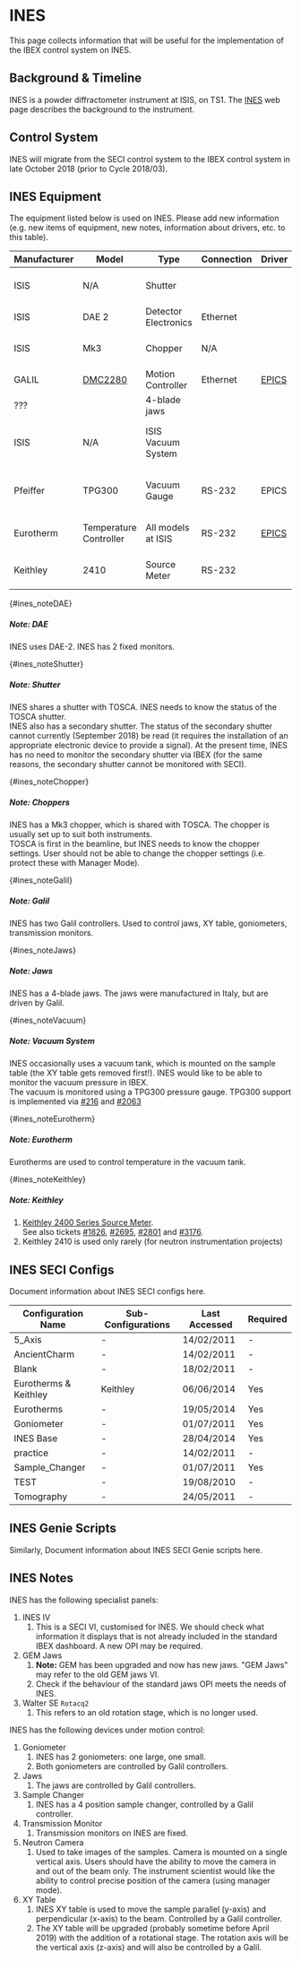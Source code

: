 # INES

This page collects information that will be useful for the implementation of the IBEX control system on INES.
## Background & Timeline ##
INES is a powder diffractometer instrument at ISIS, on TS1. The [INES](https://www.isis.stfc.ac.uk/Pages/ines.aspx) web page describes the background to the instrument.

## Control System ##
INES will migrate from the SECI control system to the IBEX control system in late October 2018 (prior to Cycle 2018/03).

## INES Equipment ##
The equipment listed below is used on INES. Please add new information (e.g. new items of equipment, new notes, information about drivers, etc. to this table).

Manufacturer | Model | Type | Connection | Driver | Notes |
------------ | ------------- | ------------- | ------------- | ------------- | -------------------------------------------
ISIS | N/A | Shutter | | | [see Shutter note](#ines_noteShutter)
ISIS | DAE 2 | Detector Electronics | Ethernet | | [see DAE note](#ines_noteDAE)
ISIS | Mk3 | Chopper | N/A |     | [see Chopper note](#ines_noteChopper)
GALIL | [DMC2280](http://www.galilmc.com/products/dmc-22x0.php) | Motion Controller | Ethernet | [EPICS](http://www.aps.anl.gov/epics/modules/manufacturer.php#Galil%20Motion%20Control) | [see Galil note](#ines_noteGalil) | 
??? |  | 4-blade jaws |  |  | [see Jaws note](#ines_noteJaws)
ISIS | N/A | ISIS Vacuum System |  |  |[see Vacuum System note](#ines_noteVacuum)
Pfeiffer | TPG300 | Vacuum Gauge | RS-232 | EPICS | [see Vacuum System note](#ines_noteVacuum)
Eurotherm | Temperature Controller | All models at ISIS | RS-232 | [EPICS](http://www.aps.anl.gov/epics/modules/manufacturer.php#Eurotherm) | [see Eurotherm  note](#ines_noteEurotherm)
Keithley | 2410 | Source Meter | RS-232 | | [see Keithley note](#ines_noteKeithley)

{#ines_noteDAE}
##### Note: DAE #####
INES uses DAE-2.  INES has 2 fixed monitors.

{#ines_noteShutter}
##### Note: Shutter #####
INES shares a shutter with TOSCA.  INES needs to know the status of the TOSCA shutter.<br>
INES also has a secondary shutter.  The status of the secondary shutter cannot currently (September 2018) be read (it requires the installation of an appropriate electronic device to provide a signal).  At the present time, INES has no need to monitor the secondary shutter via IBEX (for the same reasons, the secondary shutter cannot be monitored with SECI).

{#ines_noteChopper}
##### Note: Choppers #####
INES has a Mk3 chopper, which is shared with TOSCA.  The chopper is usually set up to suit both instruments.<br>
TOSCA is first in the beamline, but INES needs to know the chopper settings.  User should not be able to change the chopper settings (i.e. protect these with Manager Mode).

{#ines_noteGalil}
##### Note: Galil #####
INES has two Galil controllers.  Used to control jaws, XY table, goniometers, transmission monitors.

{#ines_noteJaws}
##### Note: Jaws #####
INES has a 4-blade jaws.  The jaws were manufactured in Italy, but are driven by Galil.

{#ines_noteVacuum}
##### Note: Vacuum System #####
INES occasionally uses a vacuum tank, which is mounted on the sample table (the XY table gets removed first!).
INES would like to be able to monitor the vacuum pressure in IBEX.<br>
The vacuum is monitored using a TPG300 pressure gauge.  TPG300 support is implemented via [#216](https://github.com/ISISComputingGroup/IBEX/issues/216) and [#2063](https://github.com/ISISComputingGroup/IBEX/issues/2063)

{#ines_noteEurotherm}
##### Note: Eurotherm #####
Eurotherms are used to control temperature in the vacuum tank.

{#ines_noteKeithley}
##### Note: Keithley #####
1. [Keithley 2400 Series Source Meter](https://uk.tek.com/keithley-source-measure-units/keithley-smu-2400-series-sourcemeter).<br>
See also tickets [#1826](https://github.com/ISISComputingGroup/IBEX/issues/1826), [#2695](https://github.com/ISISComputingGroup/IBEX/issues/2695), [#2801](https://github.com/ISISComputingGroup/IBEX/issues/2801) and [#3176](https://github.com/ISISComputingGroup/IBEX/issues/3176).
1. Keithley 2410 is used only rarely (for neutron instrumentation projects)

## INES SECI Configs ##
Document information about INES SECI configs here.

Configuration Name                     | Sub-Configurations                                 | Last Accessed | Required |
---------------------------------------|----------------------------------------------------|---------------|----------|
5_Axis                                 | -                                                  | 14/02/2011    | -        |
AncientCharm                           | -                                                  | 14/02/2011    | -        |
Blank                                  | -                                                  | 18/02/2011    | -        |
Eurotherms & Keithley                  | Keithley                                           | 06/06/2014    | Yes      |
Eurotherms                             | -                                                  | 19/05/2014    | Yes      |
Goniometer                             | -                                                  | 01/07/2011    | Yes      |
INES Base                              | -                                                  | 28/04/2014    | Yes      |
practice                               | -                                                  | 14/02/2011    | -        |
Sample_Changer                         | -                                                  | 01/07/2011    | Yes      |
TEST                                   | -                                                  | 19/08/2010    | -        |
Tomography                             | -                                                  | 24/05/2011    | -        |

## INES Genie Scripts ##
Similarly, Document information about INES SECI Genie scripts here.

## INES Notes ##
INES has the following specialist panels:
1. INES IV
   1. This is a SECI VI, customised for INES.  We should check what information it displays that is not already included in the standard IBEX dashboard.  A new OPI may be required.
1. GEM Jaws
   1. **Note:** GEM has been upgraded and now has new jaws.  "GEM Jaws" may refer to the old GEM jaws VI.
   1. Check if the behaviour of the standard jaws OPI meets the needs of INES.
1. Walter SE `Rotacq2` 
   1. This refers to an old rotation stage, which is no longer used.

INES has the following devices under motion control:
1. Goniometer
   1. INES has 2 goniometers: one large, one small.
   1. Both goniometers are controlled by Galil controllers.
1. Jaws
   1. The jaws are controlled by Galil controllers.
1. Sample Changer
   1. INES has a 4 position sample changer, controlled by a Galil controller.
1. Transmission Monitor
   1. Transmission monitors on INES are fixed.
1. Neutron Camera
   1. Used to take images of the samples.  Camera is mounted on a single vertical axis.  Users should have the ability to move the camera in and out of the beam only.  The instrument scientist would like the ability to control precise position of the camera (using manager mode).
1. XY Table
   1. INES XY table is used to move the sample parallel (y-axis) and perpendicular (x-axis) to the beam.  Controlled by a Galil controller.
   1. The XY table will be upgraded (probably sometime before April 2019) with the addition of a rotational stage.  The rotation axis will be the vertical axis (z-axis) and will also be controlled by a Galil.
